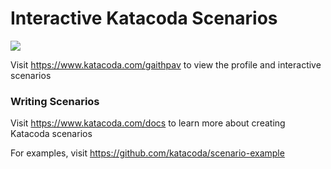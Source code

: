 # Interactive Katacoda Scenarios

[![](http://shields.katacoda.com/katacoda/gaithpav/count.svg)](https://www.katacoda.com/gaithpav "Get your profile on Katacoda.com")

Visit https://www.katacoda.com/gaithpav to view the profile and interactive scenarios

### Writing Scenarios
Visit https://www.katacoda.com/docs to learn more about creating Katacoda scenarios

For examples, visit https://github.com/katacoda/scenario-example
